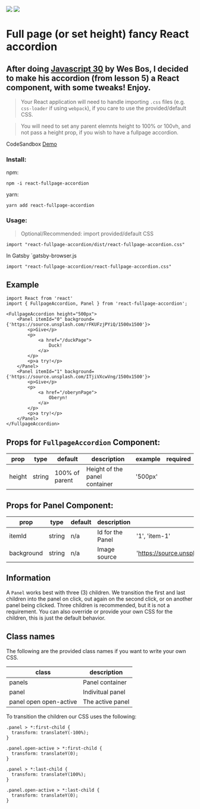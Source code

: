 ![](https://img.shields.io/circleci/project/github/sbardian/react-fullpage-accordion/develop.svg?style=for-the-badge) ![](https://img.shields.io/coveralls/github/sbardian/react-fullpage-accordion/develop.svg?style=for-the-badge)

# Full page (or set height) fancy React accordion

## After doing [Javascript 30](https://javascript30.com/) by Wes Bos, I decided to make his accordion (from lesson 5) a React component, with some tweaks! Enjoy.

> Your React application will need to handle importing `.css` files (e.g. `css-loader` if using `webpack`), if you care to use the provided/default CSS.

> You will need to set any parent elemnts height to 100% or 100vh, and not pass a height prop, if you wish to have a fullpage accordion.

CodeSandbox [Demo](https://codesandbox.io/s/r7v9zlrp6n)

### Install:

npm:

```
npm -i react-fullpage-accordion
```

yarn:

```
yarn add react-fullpage-accordion
```

### Usage:

> Optional/Recommended: import provided/default CSS

```
import "react-fullpage-accordion/dist/react-fullpage-accordion.css"
```

In Gatsby
`gatsby-browser.js

```
import "react-fullpage-accordion/react-fullpage-accordion.css"
```

## Example

```
import React from 'react'
import { FullpageAccordion, Panel } from 'react-fullpage-accordion';

<FullpageAccordion height="500px">
    <Panel itemId="0" background={'https://source.unsplash.com/rFKUFzjPYiQ/1500x1500'}>
        <p>Give</p>
        <p>
            <a href="/duckPage">
                Duck!
            </a>
        </p>
        <p>a try!</p>
    </Panel>
    <Panel itemId="1" background={'https://source.unsplash.com/ITjiVXcwVng/1500x1500'}>
        <p>Give</p>
        <p>
            <a href="/oberynPage">
                Oberyn!
            </a>
        </p>
        <p>a try!</p>
    </Panel>
</FullpageAccordion>
```

## Props for `FullpageAccordion` Component:

| prop   | type   | default        | description                   | example | required |
| ------ | ------ | -------------- | ----------------------------- | ------- | -------- |
| height | string | 100% of parent | Height of the panel container | '500px' |          |

## Props for Panel Component:

| prop       | type   | default | description      | example                                             | required |
| ---------- | ------ | ------- | ---------------- | --------------------------------------------------- | -------- |
| itemId     | string | n/a     | Id for the Panel | '1', 'item-1'                                       | X        |
| background | string | n/a     | Image source     | 'https://source.unsplash.com/ITjiVXcwVng/1500x1500' |          |

## Information

A `Panel` works best with three (3) children. We transition the first and last children into the panel on click, out again on the second click, or on another panel being clicked. Three children is recommended, but it is not a requirement. You can also override or provide your own CSS for the children, this is just the default behavior.

## Class names

The following are the provided class names if you want to write your own CSS.

| class                  | description      |
| ---------------------- | ---------------- |
| panels                 | Panel container  |
| panel                  | Indivitual panel |
| panel open open-active | The active panel |

To transition the children our CSS uses the following:

```
.panel > *:first-child {
  transform: translateY(-100%);
}

.panel.open-active > *:first-child {
  transform: translateY(0);
}

.panel > *:last-child {
  transform: translateY(100%);
}

.panel.open-active > *:last-child {
  transform: translateY(0);
}
```
